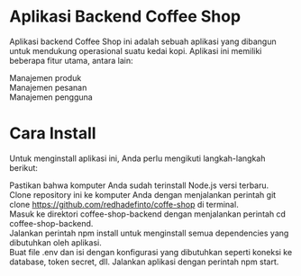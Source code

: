 # Aplikasi Backend Coffee Shop
Aplikasi backend Coffee Shop ini adalah sebuah aplikasi yang dibangun untuk mendukung operasional suatu kedai kopi. Aplikasi ini memiliki beberapa fitur utama, antara lain:

Manajemen produk <br />
Manajemen pesanan <br />
Manajemen pengguna <br />

# Cara Install
Untuk menginstall aplikasi ini, Anda perlu mengikuti langkah-langkah berikut:

Pastikan bahwa komputer Anda sudah terinstall Node.js versi terbaru. <br />
Clone repository ini ke komputer Anda dengan menjalankan perintah git clone https://github.com/redhadefinto/coffe-shop di terminal. <br />
Masuk ke direktori coffee-shop-backend dengan menjalankan perintah cd coffee-shop-backend. <br />
Jalankan perintah npm install untuk menginstall semua dependencies yang dibutuhkan oleh aplikasi. <br />
Buat file .env dan isi dengan konfigurasi yang dibutuhkan seperti koneksi ke database, token secret, dll.
Jalankan aplikasi dengan perintah npm start. <br />